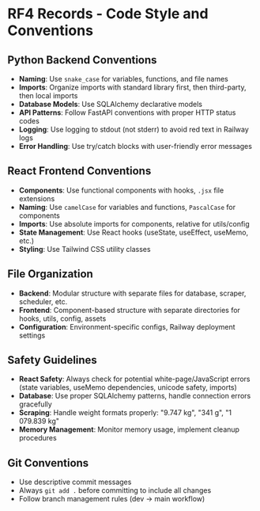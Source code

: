 # RF4 Records - Code Style and Conventions

## Python Backend Conventions
- **Naming**: Use `snake_case` for variables, functions, and file names
- **Imports**: Organize imports with standard library first, then third-party, then local imports
- **Database Models**: Use SQLAlchemy declarative models
- **API Patterns**: Follow FastAPI conventions with proper HTTP status codes
- **Logging**: Use logging to stdout (not stderr) to avoid red text in Railway logs
- **Error Handling**: Use try/catch blocks with user-friendly error messages

## React Frontend Conventions
- **Components**: Use functional components with hooks, `.jsx` file extensions
- **Naming**: Use `camelCase` for variables and functions, `PascalCase` for components
- **Imports**: Use absolute imports for components, relative for utils/config
- **State Management**: Use React hooks (useState, useEffect, useMemo, etc.)
- **Styling**: Use Tailwind CSS utility classes

## File Organization
- **Backend**: Modular structure with separate files for database, scraper, scheduler, etc.
- **Frontend**: Component-based structure with separate directories for hooks, utils, config, assets
- **Configuration**: Environment-specific configs, Railway deployment settings

## Safety Guidelines
- **React Safety**: Always check for potential white-page/JavaScript errors (state variables, useMemo dependencies, unicode safety, imports)
- **Database**: Use proper SQLAlchemy patterns, handle connection errors gracefully
- **Scraping**: Handle weight formats properly: "9.747 kg", "341 g", "1 079.839 kg"
- **Memory Management**: Monitor memory usage, implement cleanup procedures

## Git Conventions
- Use descriptive commit messages
- Always `git add .` before committing to include all changes
- Follow branch management rules (dev → main workflow)